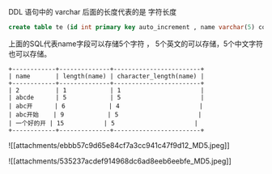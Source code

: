
DDL 语句中的 varchar 后面的长度代表的是 字符长度
```sql
create table te (id int primary key auto_increment , name varchar(5) collate utf8mb4_bin);
```
上面的SQL代表name字段可以存储5个字符 ， 5个英文的可以存储，5个中文字符也可以存储。
```
+------------+--------------+------------------------+
| name       | length(name) | character_length(name) |
+------------+--------------+------------------------+
| 2          | 1            | 1                      |
| abcde      | 5            | 5                      |
| abc开      | 6            | 4                      |
| abc开始    | 9            | 5                      |
| 一个好的开 | 15           | 5                      |
+------------+--------------+------------------------+
```

![[attachments/ebbb57c9d65e84cf7a3cc941c47f9d12_MD5.jpeg]]

![[attachments/535237acdef914968dc6ad8eeb6eebfe_MD5.jpeg]]